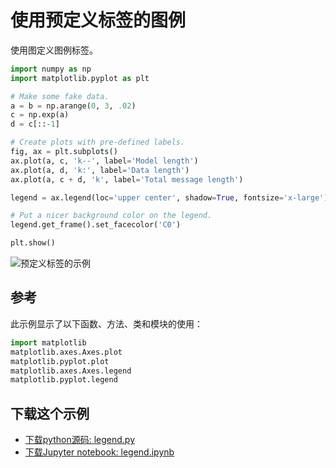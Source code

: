 # 使用预定义标签的图例

使用图定义图例标签。

```python
import numpy as np
import matplotlib.pyplot as plt

# Make some fake data.
a = b = np.arange(0, 3, .02)
c = np.exp(a)
d = c[::-1]

# Create plots with pre-defined labels.
fig, ax = plt.subplots()
ax.plot(a, c, 'k--', label='Model length')
ax.plot(a, d, 'k:', label='Data length')
ax.plot(a, c + d, 'k', label='Total message length')

legend = ax.legend(loc='upper center', shadow=True, fontsize='x-large')

# Put a nicer background color on the legend.
legend.get_frame().set_facecolor('C0')

plt.show()
```

![预定义标签的示例](https://matplotlib.org/_images/sphx_glr_legend_001.png)

## 参考

此示例显示了以下函数、方法、类和模块的使用：

```python
import matplotlib
matplotlib.axes.Axes.plot
matplotlib.pyplot.plot
matplotlib.axes.Axes.legend
matplotlib.pyplot.legend
```

## 下载这个示例
            
- [下载python源码: legend.py](https://matplotlib.org/_downloads/legend.py)
- [下载Jupyter notebook: legend.ipynb](https://matplotlib.org/_downloads/legend.ipynb)